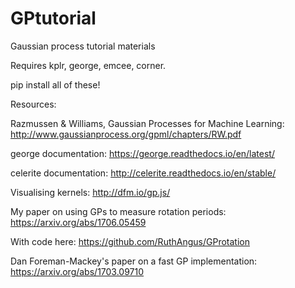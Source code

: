# GPtutorial
Gaussian process tutorial materials

Requires kplr, george, emcee, corner.

pip install all of these!

Resources:

Razmussen & Williams, Gaussian Processes for Machine Learning:
http://www.gaussianprocess.org/gpml/chapters/RW.pdf

george documentation:
https://george.readthedocs.io/en/latest/

celerite documentation:
http://celerite.readthedocs.io/en/stable/

Visualising kernels:
http://dfm.io/gp.js/

My paper on using GPs to measure rotation periods:
https://arxiv.org/abs/1706.05459

With code here:
https://github.com/RuthAngus/GProtation

Dan Foreman-Mackey's paper on a fast GP implementation:
https://arxiv.org/abs/1703.09710
